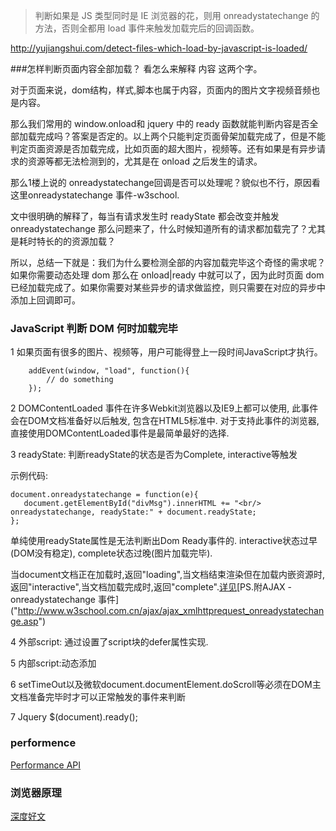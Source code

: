 >判断如果是 JS 类型同时是 IE 浏览器的花，则用 onreadystatechange 的方法，否则全都用 load 事件来触发加载完后的回调函数。

http://yujiangshui.com/detect-files-which-load-by-javascript-is-loaded/


###怎样判断页面内容全部加载？
看怎么来解释 内容 这两个字。

对于页面来说，dom结构，样式,脚本也属于内容，页面内的图片文字视频音频也是内容。

那么我们常用的 window.onload和 jquery 中的 ready 函数就能判断内容是否全部加载完成吗？答案是否定的。以上两个只能判定页面骨架加载完成了，但是不能判定页面资源是否加载完成，比如页面的超大图片，视频等。还有如果是有异步请求的资源等都无法检测到的，尤其是在 onload 之后发生的请求。

那么1楼上说的 onreadystatechange回调是否可以处理呢？貌似也不行，原因看这里onreadystatechange 事件-w3school.

文中很明确的解释了，每当有请求发生时 readyState 都会改变并触发 onreadystatechange 那么问题来了，什么时候知道所有的请求都加载完了？尤其是耗时特长的的资源加载？

所以，总结一下就是：我们为什么要检测全部的内容加载完毕这个奇怪的需求呢？如果你需要动态处理 dom 那么在 onload|ready 中就可以了，因为此时页面 dom 已经加载完成了。如果你需要对某些异步的请求做监控，则只需要在对应的异步中添加上回调即可。


### JavaScript 判断 DOM 何时加载完毕
1 如果页面有很多的图片、视频等，用户可能得登上一段时间JavaScript才执行。
		
		addEvent(window, "load", function(){
    		// do something
		});
2 DOMContentLoaded 事件在许多Webkit浏览器以及IE9上都可以使用, 此事件会在DOM文档准备好以后触发, 包含在HTML5标准中. 对于支持此事件的浏览器, 直接使用DOMContentLoaded事件是最简单最好的选择.

3 readyState: 判断readyState的状态是否为Complete, interactive等触发

示例代码:


	document.onreadystatechange = function(e){
       document.getElementById("divMsg").innerHTML += "<br/> onreadystatechange, readyState:" + document.readyState;
   	};


单纯使用readyState属性是无法判断出Dom Ready事件的. interactive状态过早(DOM没有稳定), complete状态过晚(图片加载完毕).

当document文档正在加载时,返回"loading",当文档结束渲染但在加载内嵌资源时,返回"interactive",当文档加载完成时,返回"complete".[详见]("https://developer.mozilla.org/zh-CN/docs/Web/API/Document/readyState")[PS.附AJAX - onreadystatechange 事件]("http://www.w3school.com.cn/ajax/ajax_xmlhttprequest_onreadystatechange.asp")



4 外部script: 通过设置了script块的defer属性实现.

5 内部script:动态添加

6 setTimeOut以及微软document.documentElement.doScroll等必须在DOM主文档准备完毕时才可以正常触发的事件来判断

7 Jquery $(document).ready();
### performence
[Performance API]("http://javascript.ruanyifeng.com/bom/performance.html")

### 浏览器原理
[深度好文]("http://www.html5rocks.com/zh/tutorials/internals/howbrowserswork/")
